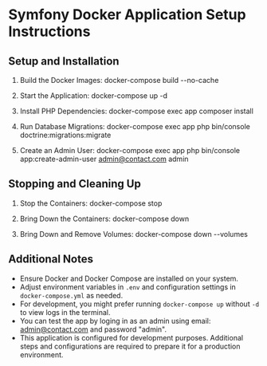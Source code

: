 # Symfony Docker Application Setup Instructions

## Setup and Installation

1. Build the Docker Images:
   docker-compose build --no-cache

2. Start the Application:
   docker-compose up -d

3. Install PHP Dependencies:
   docker-compose exec app composer install

4. Run Database Migrations:
   docker-compose exec app php bin/console doctrine:migrations:migrate

5. Create an Admin User:
   docker-compose exec app php bin/console app:create-admin-user admin@contact.com admin

## Stopping and Cleaning Up

1. Stop the Containers:
   docker-compose stop

2. Bring Down the Containers:
   docker-compose down

3. Bring Down and Remove Volumes:
   docker-compose down --volumes

## Additional Notes

- Ensure Docker and Docker Compose are installed on your system.
- Adjust environment variables in `.env` and configuration settings in `docker-compose.yml` as needed.
- For development, you might prefer running `docker-compose up` without `-d` to view logs in the terminal.
- You can test the app by loging in as an admin using email: admin@contact.com and password "admin".
- This application is configured for development purposes. Additional steps and configurations are required to prepare it for a production environment.
